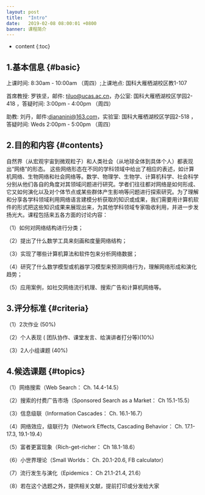 ```yaml
---
layout: post
title:  "Intro"
date:   2019-02-08 08:00:01 +0800
banner: 课程简介
---
```


* content
{:toc}

1.基本信息    {#basic}
---------------------------
上课时间: 8:30am - 10:00am （周四）;上课地点: 国科大雁栖湖校区教1-107

首席教授: 罗铁坚，邮件: tjluo@ucas.ac.cn，办公室: 国科大雁栖湖校区学园2-418 ，答疑时间: 3:00pm - 4:00pm （周四）

助教: 刘丹，邮件:diananini@163.com，实验室: 国科大雁栖湖校区学园2-518 ，答疑时间: Weds 2:00pm - 5:00pm （周四）

2.目的和内容 {#contents}
---------------------------
自然界（从宏观宇宙到微观粒子）和人类社会（从地球全体到具体个人）都表现出“网络”的形态。
这些网络形态在不同的学科领域中给出了相应的表述，如计算机网络、生物网络和社会网络等。数学、物理学、生物学、计算机科学、社会科学分别从他们各自的角度对其领域问题进行研究。学者们往往都对网络是如何形成、它又如何演化以及对个体节点或某些群体产生影响等问题进行探索研究。为了理解和分享各学科领域利用网络语言建模分析获取的知识或成果，我们需要用计算机软件的形式把这些知识成果来展现出来，为其他学科领域专家吸收利用，并进一步发扬光大。课程包括来五各方面的讨论内容：

（1）如何对网络结构进行分类；

（2）提出了什么数学工具来刻画和度量网络结构；

（3）实现了哪些计算机算法和软件包来分析网络数据；

（4）研究了什么数学模型或机器学习模型来预测网络行为，理解网络形成和演化趋势；

（5）应用案例，如社交网络流行机理、搜索广告和计算机网络等。

3.评分标准 {#criteria}
---------------------------
（1）2次作业  (50%) 

（2）个人表现 ( 团队协作、课堂发言、给演讲者打分等)(10%) 

（3）2人小组课题 (40%) 

4.候选课题 {#topics}
---------------------------
（1）网络搜索（Web Search： Ch. 14.4-14.5）

（2）搜索的付费广告市场（Sponsored Search as a Market： Ch 15.1-15.5）

（3）信息级联（Information Cascades： Ch. 16.1-16.7）

（4）网络效应，级联行为（Network Effects, Cascading Behavior： Ch. 17.1-17.3, 19.1-19.4）

（5）富者更富现象（Rich-get-richer： Ch 18.1-18.6）

（6）小世界理论（Small Worlds： Ch. 20.1-20.6, FB calculator）

（7）流行发生与演化（Epidemics： Ch 21.1-21.4, 21.6）

（8）若在这个选题之外，提供相关文献，提前打印或分发给大家
